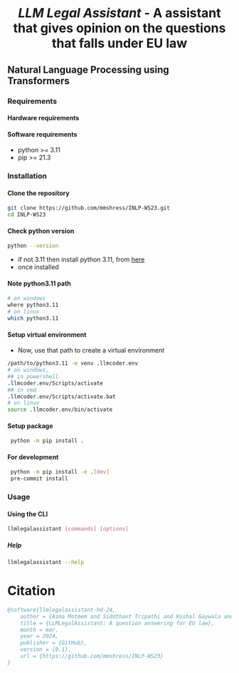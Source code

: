 <h1 style="text-align: center"><em>LLM Legal Assistant</em> - A assistant that gives opinion on the questions that falls under EU law</h2>

<h2 style="font-align: center">Natural Language Processing using Transformers</h2>

### Requirements

#### Hardware requirements

#### Software requirements

- python >= 3.11
- pip >= 21.3

### Installation

#### Clone the repository

```bash
git clone https://github.com/mmshress/INLP-WS23.git
cd INLP-WS23
```

#### Check python version

```bash
python --version
```

- if not 3.11 then install python 3.11, from [here](https://www.python.org/downloads/release/python-3110/)
- once installed

#### Note python3.11 path

```bash
# on windows
where python3.11
# on linux
which python3.11
```

#### Setup virtual environment

- Now, use that path to create a virtual environment

```bash
/path/to/python3.11 -m venv .llmcoder.env
# on windows,
## in powershell
.llmcoder.env/Scripts/activate
## in cmd
.llmcoder.env/Scripts/activate.bat
# on linux
source .llmcoder.env/bin/activate
```

#### Setup package

```bash
 python -m pip install .
```

#### For development

```bash
 python -m pip install -e .[dev]
 pre-commit install
```

### Usage

#### Using the CLI

```bash
llmlegalassistant [commands] [options]
```

##### Help

```bash
llmlegalassistant --help
```

# Citation

```bibtex
@software{llmlegalassistant-hd-24,
    author = {Asma Motmem and Siddthant Tripathi and Kushal Gaywala and Mohit Shrestha},
    title = {LLMLegalAssistant: A question answering for EU law},
    month = mar,
    year = 2024,
    publisher = {GitHub},
    version = {0.1},
    url = {https://github.com/mmshress/INLP-WS23}
}
```

